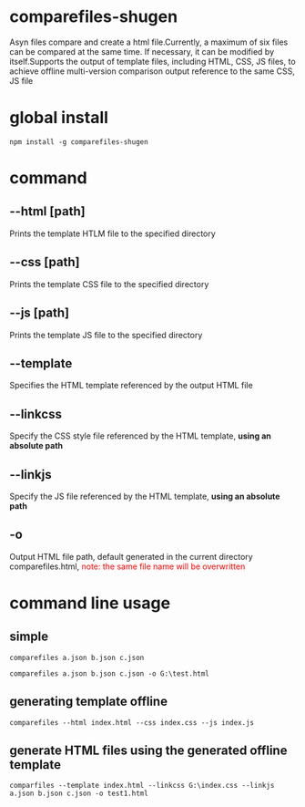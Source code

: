 # comparefiles-shugen

Asyn files compare and create a html file.Currently, a maximum of six files can be compared at the same time. If necessary, it can be modified by itself.Supports the output of template files, including HTML, CSS, JS files, to achieve offline multi-version comparison output reference to the same CSS, JS file

# global install

```
npm install -g comparefiles-shugen
```

# command

## --html [path]

Prints the template HTLM file to the specified directory

## --css [path]

Prints the template CSS file to the specified directory

## --js [path]

Prints the template JS file to the specified directory

## --template

Specifies the HTML template referenced by the output HTML file

## --linkcss

Specify the CSS style file referenced by the HTML template, **using an absolute path**

## --linkjs

Specify the JS file referenced by the HTML template, **using an absolute path**

## -o 

Output HTML file path, default generated in the current directory comparefiles.html, <font color="red">note: the same file name will be overwritten</font>

# command line usage

## simple

```shell
comparefiles a.json b.json c.json 
```

```shell
comparefiles a.json b.json c.json -o G:\test.html
```

## generating template offline 

```shell
comparefiles --html index.html --css index.css --js index.js
```

## generate HTML files using the generated offline template

```shell
comparfiles --template index.html --linkcss G:\index.css --linkjs a.json b.json c.json -o test1.html 
```

